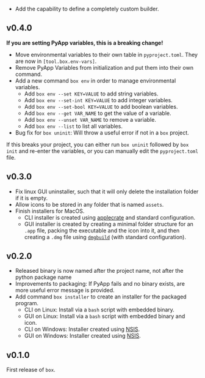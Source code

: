 - Add the capability to define a completely custom builder.

## v0.4.0

**If you are setting PyApp variables, this is a breaking change!**

- Move environmental variables to their own table in `pyproject.toml`. They are now in `[tool.box.env-vars]`.
- Remove PyApp Variables from initialization and put them into their own command.
- Add a new command `box env` in order to manage environmental variables.
  - Add `box env --set KEY=VALUE` to add string variables.
  - Add `box env --set-int KEY=VALUE` to add integer variables.
  - Add `box env --set-bool KEY=VALUE` to add boolean variables.
  - Add `box env --get VAR_NAME` to get the value of a variable.
  - Add `box env --unset VAR_NAME` to remove a variable.
  - Add `box env --list` to list all variables.
- Bug fix for `box uninit`: Will throw a useful error if not in a `box` project.

If this breaks your project, you can either run `box uninit` followed by `box init` and re-enter the variables, or you can manually edit the `pyproject.toml` file.

## v0.3.0

- Fix linux GUI uninstaller, such that it will only delete the installation folder if it is empty.
- Allow icons to be stored in any folder that is named `assets`.
- Finish installers for MacOS.
    - CLI installer is created using [applecrate](https://github.com/RhetTbull/applecrate) and standard configuration.
    - GUI installer is created by creating a minimal folder structure for an `.app` file, packing the executable and the icon into it, and then creating a `.dmg` file using [`dmgbuild`](https://github.com/dmgbuild/dmgbuild) (with standard configuration).

## v0.2.0

- Released binary is now named after the project name, not after the python package name
- Improvements to packaging: If PyApp fails and no binary exists, are more useful error message is provided.
- Add command `box installer` to create an installer for the packaged program.
    - CLI on Linux: Install via a `bash` script with embedded binary.
    - GUI on Linux: Install via a `bash` script with embedded binary and icon.
    - CLI on Windows: Installer created using [NSIS](https://nsis.sourceforge.io/Main_Page).
    - GUI on Windows: Installer created using [NSIS](https://nsis.sourceforge.io/Main_Page).

## v0.1.0

First release of `box`.
